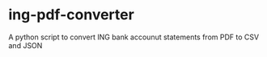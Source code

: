 # ing-pdf-converter
A python script to convert ING bank accounut statements from PDF to CSV and JSON
